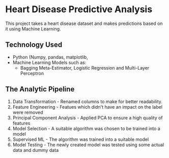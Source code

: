 # Heart Disease Predictive Analysis
This project takes a heart disease dataset and makes predictions based on it using Machine Learning.

## Technology Used
- Python (Numpy, pandas, matplotlib, 
- Machine Learning Models such as:
  - Bagging Meta-Estimator, Logistic Regression and Multi-Layer Perceptron
 
## The Analytic Pipeline
1. Data Transformation - Renamed columns to make for better readability.
2. Feature Engineering - Featues which didn't have an impact on the label were removed
3. Principal Component Analysis - Applied PCA to ensure a high quality of features
4. Model Selection - A suitable algorithm was chosen to be trained into a model
5. Supervised ML - The algorithm was trained into a suitable model 
6. Model Testing - The newly created model was tested using some actual data and dummy data
  
